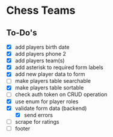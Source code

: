 # Chess Teams

## To-Do's

- [X] add players birth date
- [X] add players phone 2
- [X] add players team(s)
- [X] add asterisk to required form labels
- [X] add new player data to form
- [ ] make players table searchable
- [X] make players table sortable
- [ ] check auth token on CRUD operation
- [X] use enum for player roles
- [X] validate form data (backend)
  - [X] send errors
- [ ] scrape for ratings
- [ ] footer